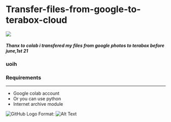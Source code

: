 # Transfer-files-from-google-to-terabox-cloud

 <img src="https://raw.githubusercontent.com/sandeepyadav1478/Transfer-files-from-google-to-terabox-cloud/main/template.png">
 
 <h5>Thanx to colab i transfered my files from google photos to terabox before june,1st 21</h5> 
 
 ### uoih
 
 <h3>Requirements</h3>
 <hr>
 <ul><li>Google colab account</li><li>Or you can use python</li><li>Internet archive module</li></ul> 
 
![GitHub Logo](https://raw.githubusercontent.com/sandeepyadav1478/Transfer-files-from-google-to-terabox-cloud/main/template.png)
Format: ![Alt Text](url)
